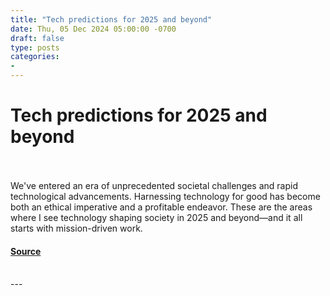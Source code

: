 ```yaml
---
title: "Tech predictions for 2025 and beyond"
date: Thu, 05 Dec 2024 05:00:00 -0700
draft: false
type: posts
categories: 
- 
---
```

# Tech predictions for 2025 and beyond

<br/>

<br/>
We've entered an era of unprecedented societal challenges and rapid technological advancements. Harnessing technology for good has become both an ethical imperative and a profitable endeavor. These are the areas where I see technology shaping society in 2025 and beyond—and it all starts with mission-driven work.

#### [Source](https://www.allthingsdistributed.com/2024/12/tech-predictions-for-2025-and-beyond.html?utm_campaign=inbound&utm_source=rss)

<br/>
---
